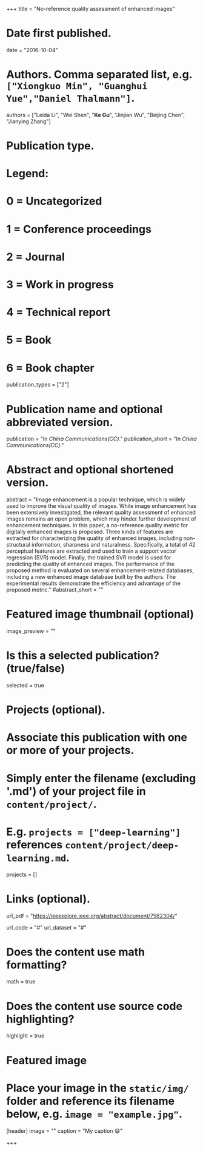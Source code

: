 +++
title = "No-reference quality assessment of enhanced images"

# Date first published.
date = "2016-10-04"

# Authors. Comma separated list, e.g. `["Xiongkuo Min", "Guanghui Yue","Daniel Thalmann"]`.
authors = ["Leida Li", "Wei Shen", "**Ke Gu**", "Jinjian Wu", "Beijing Chen", "Jianying Zhang"]
# Publication type.
# Legend:
# 0 = Uncategorized
# 1 = Conference proceedings
# 2 = Journal
# 3 = Work in progress
# 4 = Technical report
# 5 = Book
# 6 = Book chapter
publication_types = ["2"]

# Publication name and optional abbreviated version.
publication = "In *China Communications(CC)*."
publication_short = "In *China Communications(CC)*."

# Abstract and optional shortened version.
abstract = "Image enhancement is a popular technique, which is widely used to improve the visual quality of images. While image enhancement has been extensively investigated, the relevant quality assessment of enhanced images remains an open problem, which may hinder further development of enhancement techniques. In this paper, a no-reference quality metric for digitally enhanced images is proposed. Three kinds of features are extracted for characterizing the quality of enhanced images, including non-structural information, sharpness and naturalness. Specifically, a total of 42 perceptual features are extracted and used to train a support vector regression (SVR) model. Finally, the trained SVR model is used for predicting the quality of enhanced images. The performance of the proposed method is evaluated on several enhancement-related databases, including a new enhanced image database built by the authors. The experimental results demonstrate the efficiency and advantage of the proposed metric."
#abstract_short = ""

# Featured image thumbnail (optional)
image_preview = ""

# Is this a selected publication? (true/false)
selected = true

# Projects (optional).
#   Associate this publication with one or more of your projects.
#   Simply enter the filename (excluding '.md') of your project file in `content/project/`.
#   E.g. `projects = ["deep-learning"]` references `content/project/deep-learning.md`.
projects = []

# Links (optional).
url_pdf = "https://ieeexplore.ieee.org/abstract/document/7582304/"

url_code = "#"
url_dataset = "#"


# Does the content use math formatting?
math = true

# Does the content use source code highlighting?
highlight = true

# Featured image
# Place your image in the `static/img/` folder and reference its filename below, e.g. `image = "example.jpg"`.
[header]
image = ""
caption = "My caption 😄"

+++
